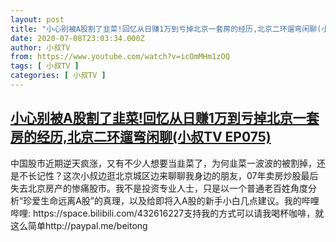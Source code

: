 ```yaml
---
layout: post
title: "小心别被A股割了韭菜!回忆从日赚1万到亏掉北京一套房的经历,北京二环遛弯闲聊(小叔TV EP075)"
date: 2020-07-08T23:03:34.000Z
author: 小叔TV
from: https://www.youtube.com/watch?v=icOmMHm1zOQ
tags: [ 小叔TV ]
categories: [ 小叔TV ]
---
```

<!--1594249414000-->
[小心别被A股割了韭菜!回忆从日赚1万到亏掉北京一套房的经历,北京二环遛弯闲聊(小叔TV EP075)](https://www.youtube.com/watch?v=icOmMHm1zOQ)
------

<div>
中国股市近期逆天疯涨，又有不少人想要当韭菜了，为何韭菜一波波的被割掉，还是不长记性？这次小叔边逛北京城区边来聊聊我身边的朋友，07年卖房炒股最后失去北京房产的惨痛股市。我不是投资专业人士，只是以一个普通老百姓角度分析“珍爱生命远离A股”的真理，以及给即将入A股的新手小白几点建议。我的哔哩哔哩: https://space.bilibili.com/432616227支持我的方式可以请我喝杯咖啡，就这么简单http://paypal.me/beitong
</div>
